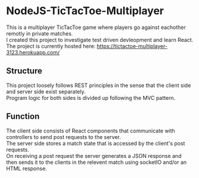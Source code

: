 # NodeJS-TicTacToe-Multiplayer
This is a multiplayer TicTacToe game where players go against eachother remotly in private matches.  
I created this project to investigate test driven devleopment and learn React.  
The project is currently hosted here: https://tictactoe-multiplayer-3123.herokuapp.com/  

## Structure
  This project loosely follows REST principles in the sense that the client side and server side exist separately.  
  Program logic for both sides is divided up following the MVC pattern.  
  
## Function
  The client side consists of React components that communicate with controllers to send post requests to the server.  
  The server side stores a match state that is accessed by the client's post requests.  
  On receiving a post request the server generates a JSON response and then sends it to the clients in the relevent match using socketIO and/or an HTML response.  

